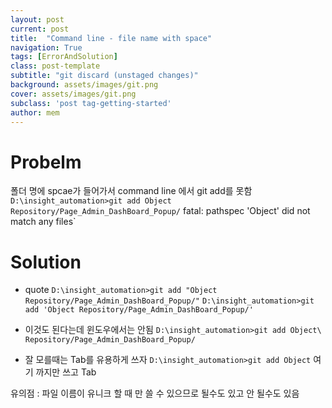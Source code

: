 ```yaml
---
layout: post
current: post
title:  "Command line - file name with space"
navigation: True
tags: [ErrorAndSolution]
class: post-template
subtitle: "git discard (unstaged changes)"
background: assets/images/git.png
cover: assets/images/git.png
subclass: 'post tag-getting-started'
author: mem
---
```


# Probelm
폴더 명에 spcae가 들어가서 command line 에서 git add를 못함
`D:\insight_automation>git add Object Repository/Page_Admin_DashBoard_Popup/`
fatal: pathspec 'Object' did not match any files`

# Solution

* quote
`D:\insight_automation>git add "Object Repository/Page_Admin_DashBoard_Popup/"`
`D:\insight_automation>git add 'Object Repository/Page_Admin_DashBoard_Popup/'`

* 이것도 된다는데 윈도우에서는 안됨
`D:\insight_automation>git add Object\ Repository/Page_Admin_DashBoard_Popup/`

* 잘 모를때는 Tab를 유용하게 쓰자
`D:\insight_automation>git add Object`
여기 까지만 쓰고 Tab

유의점 : 파일 이름이 유니크 할 때 만 쓸 수 있으므로 될수도 있고 안 될수도 있음
